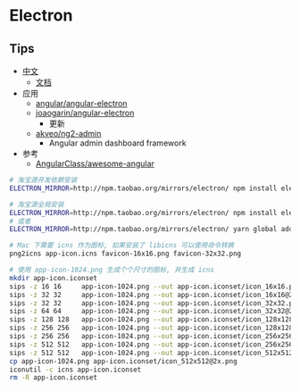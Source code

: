 # Electron

## Tips
* [中文](https://github.com/electron/electron/blob/master/docs-translations/zh-CN/project/README.md)
  * [文档](https://github.com/electron/electron/tree/master/docs-translations/zh-CN)
* 应用
  * [angular/angular-electron](https://github.com/angular/angular-electron)
  * [joaogarin/angular-electron](https://github.com/joaogarin/angular-electron)
    * 更新
  * [akveo/ng2-admin](https://github.com/akveo/ng2-admin)
    * Angular admin dashboard framework
* 参考
  * [AngularClass/awesome-angular](https://github.com/AngularClass/awesome-angular)

```bash
# 淘宝源开发依赖安装
ELECTRON_MIRROR=http://npm.taobao.org/mirrors/electron/ npm install electron --save-dev

# 淘宝源全局安装
ELECTRON_MIRROR=http://npm.taobao.org/mirrors/electron/ npm install electron -g
# 或者
ELECTRON_MIRROR=http://npm.taobao.org/mirrors/electron/ yarn global add electron

# Mac 下需要 icns 作为图标, 如果安装了 libicns 可以使用命令转换
png2icns app-icon.icns favicon-16x16.png favicon-32x32.png

# 使用 app-icon-1024.png 生成个个尺寸的图标, 并生成 icns
mkdir app-icon.iconset
sips -z 16 16     app-icon-1024.png --out app-icon.iconset/icon_16x16.png
sips -z 32 32     app-icon-1024.png --out app-icon.iconset/icon_16x16@2x.png
sips -z 32 32     app-icon-1024.png --out app-icon.iconset/icon_32x32.png
sips -z 64 64     app-icon-1024.png --out app-icon.iconset/icon_32x32@2x.png
sips -z 128 128   app-icon-1024.png --out app-icon.iconset/icon_128x128.png
sips -z 256 256   app-icon-1024.png --out app-icon.iconset/icon_128x128@2x.png
sips -z 256 256   app-icon-1024.png --out app-icon.iconset/icon_256x256.png
sips -z 512 512   app-icon-1024.png --out app-icon.iconset/icon_256x256@2x.png
sips -z 512 512   app-icon-1024.png --out app-icon.iconset/icon_512x512.png
cp app-icon-1024.png app-icon.iconset/icon_512x512@2x.png
iconutil -c icns app-icon.iconset
rm -R app-icon.iconset
```
